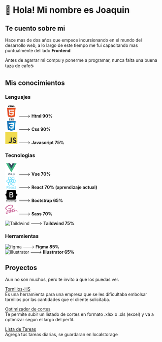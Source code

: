 # 👋 Hola! Mi nombre es Joaquin 

## Te cuento sobre mi
Hace mas de dos años que empece incursionando en el mundo del desarrollo web, a lo largo de este tiempo me fui capacitando mas puntualmente del lado **Frontend**

Antes de agarrar mi compu y ponerme a programar, nunca falta una buena taza de cafe☕

## Mis conocimientos 

### Lenguajes
<img src="https://raw.githubusercontent.com/devicons/devicon/master/icons/html5/html5-original-wordmark.svg" alt="html5" width="40" height="40"/> ---> **Html 90%**  
<img src="https://raw.githubusercontent.com/devicons/devicon/master/icons/css3/css3-original-wordmark.svg" alt="css3" width="40" height="40"/> ---> **Css 90%**  
<img src="https://raw.githubusercontent.com/devicons/devicon/master/icons/javascript/javascript-original.svg" alt="javascript" width="40" height="40"/> ---> **Javascript 75%**  

### Tecnologias

<img src="https://raw.githubusercontent.com/devicons/devicon/master/icons/vuejs/vuejs-original-wordmark.svg" alt="vuejs" width="40" height="40"/> ---> **Vue 70%**  
<img src="https://raw.githubusercontent.com/devicons/devicon/master/icons/react/react-original-wordmark.svg" alt="react" width="40" height="40"/> ---> **React 70% (aprendizaje actual)**  
<img src="https://raw.githubusercontent.com/devicons/devicon/master/icons/bootstrap/bootstrap-plain-wordmark.svg" alt="bootstrap" width="40" height="40"/> ---> **Bootstrap 65%**  
<img src="https://raw.githubusercontent.com/devicons/devicon/master/icons/sass/sass-original.svg" alt="sass" width="40" height="40"/> ---> **Sass 70%**  

<img src="https://upload.wikimedia.org/wikipedia/commons/thumb/d/d5/Tailwind_CSS_Logo.svg/1024px-Tailwind_CSS_Logo.svg.png" alt="Taildwind" width="40" height="40"/> ---> **Taildwind 75%** 

### Herramientas

<img src="https://www.vectorlogo.zone/logos/figma/figma-icon.svg" alt="figma" width="40" height="40"/> ---> **Figma 85%**  
<img src="https://www.vectorlogo.zone/logos/adobe_illustrator/adobe_illustrator-icon.svg" alt="illustrator" width="40" height="40"/> ---> **Illustrator 65%**  
 

## Proyectos
Aun no son muchos, pero te invito a que los puedas ver.

[Tornillos-HS](https://joaquincaviltelli.github.io/Tornillos-HS)   
Es una herramienta para una empresa que se les dificultaba embolsar tornillos por las cantidades que el cliente solicitaba.  

[Optimizador de cortes](https://joaquincaviltelli.github.io/agrupador-de-cortes)  
Te permite subir un listado de cortes en formato .xlsx o .xls (excel) y va a optimizar segun el largo del perfil.

[Lista de Tareas](https://joaquincaviltelli.github.io/To-do-List)  
Agrega tus tareas diarias, se guardaran en localstorage

<!---
JoaquinCaviltelli/JoaquinCaviltelli is a ✨ special ✨ repository because its `README.md` (this file) appears on your GitHub profile.
You can click the Preview link to take a look at your changes.
--->
